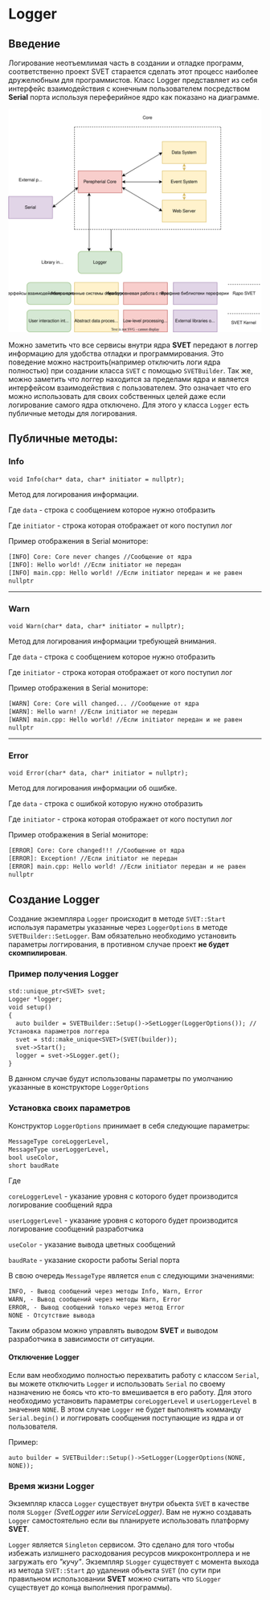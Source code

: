# Logger


## Введение
Логирование неотъемлимая часть в создании и отладке программ, соответственно проект SVET старается сделать этот процесс наиболее дружелюбным для программистов. Класс Logger представляет из себя интерфейс взаимодействия с конечным пользователем посредством **Serial** порта используя переферийное ядро как показано на диаграмме.

<p align="center">
<img src="https://github.com/Lisoveliy/SVET/blob/master/docs/LoggerIOArch.drawio.svg?raw=true" alt="Logger IO Arch"/>
</p>

Можно заметить что все сервисы внутри ядра **SVET** передают в логгер информацию для удобства отладки и программирования. Это поведение можно настроить(например отключить логи ядра полностью) при создании класса ```SVET``` с помощью ```SVETBuilder```. Так же, можно заметить что логгер находится за пределами ядра и является интерфейсом взаимодействия с пользователем. Это означает что его можно использовать для своих собственных целей даже если логирование самого ядра отключено. Для этого у класса ```Logger``` есть публичные методы для логирования.

## Публичные методы:

### Info

    void Info(char* data, char* initiator = nullptr);

Метод для логирования информации.

Где ```data``` - строка с сообщением которое нужно отобразить

Где ```initiator``` - строка которая отображает от кого поступил лог

Пример отображения в Serial мониторе:
    
    [INFO] Core: Core never changes //Сообщение от ядра
    [INFO]: Hello world! //Если initiator не передан
    [INFO] main.cpp: Hello world! //Если initiator передан и не равен nullptr

<hr>

### Warn

    void Warn(char* data, char* initiator = nullptr);

Метод для логирования информации требующей внимания.

Где ```data``` - строка с сообщением которое нужно отобразить

Где ```initiator``` - строка которая отображает от кого поступил лог

Пример отображения в Serial мониторе:
    
    [WARN] Core: Core will changed... //Сообщение от ядра
    [WARN]: Hello warn! //Если initiator не передан
    [WARN] main.cpp: Hello world! //Если initiator передан и не равен nullptr

<hr>

### Error

    void Error(char* data, char* initiator = nullptr);

Метод для логирования информации об ошибке.

Где ```data``` - строка с ошибкой которую нужно отобразить

Где ```initiator``` - строка которая отображает от кого поступил лог

Пример отображения в Serial мониторе:
    
    [ERROR] Core: Core changed!!! //Сообщение от ядра
    [ERROR]: Exception! //Если initiator не передан
    [ERROR] main.cpp: Hello world! //Если initiator передан и не равен nullptr

## Создание Logger

Создание экземпляра ```Logger``` происходит в методе ```SVET::Start``` используя параметры указанные через ```LoggerOptions``` в методе ```SVETBuilder::SetLogger```. Вам обязательно необходимо установить параметры логгирования, в противном случае проект **не будет скомпилирован**.

### Пример получения Logger

    std::unique_ptr<SVET> svet;
    Logger *logger;
    void setup()
    {
      auto builder = SVETBuilder::Setup()->SetLogger(LoggerOptions()); //Установка параметров логгера
      svet = std::make_unique<SVET>(SVET(builder));
      svet->Start();
      logger = svet->SLogger.get();
    }

В данном случае будут использованы параметры по умолчанию указанные в конструкторе ```LoggerOptions```

### Установка своих параметров

Конструктор ```LoggerOptions``` принимает в себя следующие параметры:

    MessageType coreLoggerLevel,
    MessageType userLoggerLevel,
    bool useColor,
    short baudRate

Где 

```coreLoggerLevel``` - указание уровня с которого будет производится логирование сообщений ядра 

```userLoggerLevel``` - указание уровня с которого будет производится логирование сообщений разработчика

```useColor``` - указание вывода цветных сообщений

```baudRate``` - указание скорости работы Serial порта

В свою очередь ```MessageType``` является ```enum``` с следующими значениями:

    INFO, - Вывод сообщений через методы Info, Warn, Error
    WARN, - Вывод сообщений через методы Warn, Error
    ERROR, - Вывод сообщений только через метод Error
    NONE - Отсутствие вывода

Таким образом можно управлять выводом **SVET** и выводом разработчика в зависимости от ситуации.

#### Отключение Logger

Если вам необходимо полностью перехватить работу с классом ```Serial```, вы можете отключить ```Logger``` и использовать ```Serial``` по своему назначению не боясь что кто-то вмешивается в его работу. Для этого необходимо установить параметры ```coreLoggerLevel``` и ```userLoggerLevel``` в значения ```NONE```. В этом случае ```Logger``` не будет выполнять комманду ```Serial.begin()``` и логгировать сообщения поступающие из ядра и от пользователя.

Пример:

    auto builder = SVETBuilder::Setup()->SetLogger(LoggerOptions(NONE, NONE));

### Время жизни Logger
Экземпляр класса ```Logger``` существует внутри обьекта ```SVET``` в качестве поля ```SLogger``` _(SvetLogger или ServiceLogger)_. Вам не нужно создавать ```Logger``` самостоятельно если вы планируете использовать платформу **SVET**. 

```Logger``` является ```Singleton``` сервисом. Это сделано для того чтобы избежать излишнего расходования ресурсов микроконтроллера и не загружать его _"кучу"_. Экземпляр ```SLogger``` существует с момента выхода из метода ```SVET::Start``` до удаления объекта ```SVET``` (по сути при правильном использовании **SVET** можно считать что ```SLogger``` существует до конца выполнения программы).
